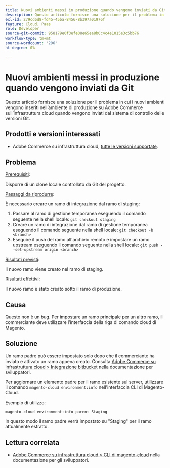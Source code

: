 ```yaml
---
title: Nuovi ambienti messi in produzione quando vengono inviati da Git
description: Questo articolo fornisce una soluzione per il problema in cui i nuovi ambienti vengono inseriti nell’ambiente di produzione su Adobe Commerce sull’infrastruttura cloud quando vengono inviati dal sistema di controllo delle versioni Git.
exl-id: 279cd6d8-fd45-45ba-8456-8b397a01976f
feature: Cloud, Paas
role: Developer
source-git-commit: 958179e0f3efe08e65ea8b0c4c4e1015e3c5bb76
workflow-type: tm+mt
source-wordcount: '296'
ht-degree: 0%

---
```


# Nuovi ambienti messi in produzione quando vengono inviati da Git

Questo articolo fornisce una soluzione per il problema in cui i nuovi ambienti vengono inseriti nell’ambiente di produzione su Adobe Commerce sull’infrastruttura cloud quando vengono inviati dal sistema di controllo delle versioni Git.

## Prodotti e versioni interessati

* Adobe Commerce su infrastruttura cloud, [tutte le versioni supportate](https://magento.com/sites/default/files/magento-software-lifecycle-policy.pdf).

## Problema

<u>Prerequisiti</u>:

Disporre di un clone locale controllato da Git del progetto.

<u>Passaggi da riprodurre</u>:

È necessario creare un ramo di integrazione dal ramo di staging:

1. Passare al ramo di gestione temporanea eseguendo il comando seguente nella shell locale: `git checkout staging`
1. Creare un ramo di integrazione dal ramo di gestione temporanea eseguendo il comando seguente nella shell locale: `git checkout -b <branch>`
1. Eseguire il push del ramo all&#39;archivio remoto e impostare un ramo upstream eseguendo il comando seguente nella shell locale: `git push --set-upstream origin <branch>`

<u>Risultati previsti</u>:

Il nuovo ramo viene creato nel ramo di staging.

<u>Risultati effettivi</u>:

Il nuovo ramo è stato creato sotto il ramo di produzione.

## Causa

Questo non è un bug. Per impostare un ramo principale per un altro ramo, il commerciante deve utilizzare l’interfaccia della riga di comando cloud di Magento.

## Soluzione

Un ramo padre può essere impostato solo dopo che il commerciante ha inviato e attivato un ramo appena creato. Consulta [Adobe Commerce su infrastruttura cloud > Integrazione bitbucket](https://devdocs.magento.com/cloud/integrations/bitbucket-integration.html#create-a-new-cloud-branch) nella documentazione per sviluppatori.

Per aggiornare un elemento padre per il ramo esistente sul server, utilizzare il comando `magento-cloud environment:info` nell&#39;interfaccia CLI di Magento-Cloud.

Esempio di utilizzo:

`magento-cloud environment:info parent Staging`

In questo modo il ramo padre verrà impostato su &quot;Staging&quot; per il ramo attualmente estratto.

## Lettura correlata

* [Adobe Commerce su infrastruttura cloud > CLI di magento-cloud](https://devdocs.magento.com/cloud/reference/cli-ref-topic.html) nella documentazione per gli sviluppatori.
